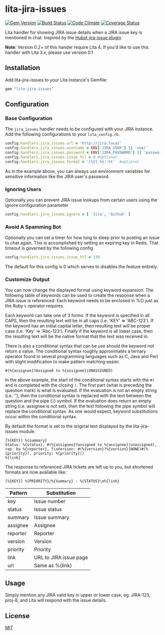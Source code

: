# lita-jira-issues

[![Gem Version](http://img.shields.io/gem/v/lita-jira-issues.svg)](https://rubygems.org/gems/lita-jira-issues)
[![Build Status](http://img.shields.io/travis/amaltson/lita-jira-issues.svg)](https://travis-ci.org/amaltson/lita-jira-issues)
[![Code Climate](http://img.shields.io/codeclimate/github/amaltson/lita-jira-issues.svg)](https://codeclimate.com/github/amaltson/lita-jira-issues)
[![Coverage Status](http://img.shields.io/coveralls/amaltson/lita-jira-issues.svg)](https://coveralls.io/r/amaltson/lita-jira-issues)

Lita handler for showing JIRA issue details when a JIRA issue key is mentioned in
chat. Inspired by the [Hubot jira-issue
plugin](https://github.com/github/hubot-scripts/blob/master/src/scripts/jira-issues.coffee)

**Note**: Version 0.2+ of this hander require Lita 4. If you'd like to use this
handler with Lita 3.x, please use version 0.1

## Installation

Add lita-jira-issues to your Lita instance's Gemfile:

``` ruby
gem "lita-jira-issues"
```


## Configuration

### Base Configuration

The `jira_issues` handler needs to be configured with your JIRA instance. Add
the following configurations to your `lita_config.rb`.

```ruby
config.handlers.jira_issues.url = 'http://jira.local'
config.handlers.jira_issues.username = ENV['JIRA_USER'] || 'user'
config.handlers.jira_issues.password = ENV['JIRA_PASSWORD'] || 'password'
config.handlers.jira_issues.issue_ttl = 0 #optional
config.handlers.jira_issues.format = '[%I] %S::%t'  #optional
```

As in the example above, you can always use environment variables for sensitive
information like the JIRA user's password.

### Ignoring Users

Optionally you can prevent JIRA issue lookups from certain users using the ignore
configuration parameter

```ruby
config.handlers.jira_issues.ignore = [ 'Jira', 'Github' ]
```

### Avoid A Spamming Bot

Optionally you can set a timer for how long to sleep prior to posting an issue to chat again.  This is accomplished by setting an expiring key in Redis. That timeout is governed by the following config

```ruby
config.handlers.jira_issues.issue_ttl = 120
```

The default for this config is 0 which serves to disables the feature entirely.

### Customize Output

You can now change the displayed format using keyword expansion. The following table of keywords can be used to create the response when a JIRA issue is referenced. Each keyword needs to be enclosed in %{} just as the Ruby `%` operator requires.

Each keyword can take one of 3 forms. If the keyword is specified in all CAPS, then the resulting text will be in all caps (i.e. 'KEY' => 'ABC-123'). If the keyword has an initial capital letter, then resulting text will be proper case (i.e. 'Key' => 'Abc-123'). Finally if the keyword is all lower case, then the resulting text will be the native format that the text was received in.

There is also a conditional syntax that can be use should the keyword not return a value. The conditional syntax roughly approximates a ternary operator found in several programming languages such as C, Java and Perl with slight modification to make pattern matching easier.

```
#(%{assignee}?Assigned to %{assignee}|UNASSIGNED)
```

In the above example, the start of the conditional syntax starts with the `#(` and is completed with the closing `)`. The first part (what is preceding the question mark) is what is evaluated. If the evaluation is not an empty string (i.e. ''), then the conditional syntax is replaced with the text between the question and the pipe (`|`) symbol. If the evaluation does return an empty string (i.e. assignee is not set), then the text following the pipe symbol will replace the conditional syntax. As one would expect, keyword substitutions occur within the conditional syntax.

By default the format is set to the original text displayed by the lita-jira-issues module.

```
[%{KEY}] %{summary}
Status: %{status}, #(%{assignee}?assigned to %{assignee}|unassigned), rep. by %{reporter}, fixVersion: #(%{version}?%{version}|NONE)#(%{priority}?, priority: %{priority}|)
%{link}
```

The response to referenced JIRA tickets are left up to you, but shortened formats are now available like:

```
[%{KEY}] %{PRIORITY}/%{Summary} - %{STATUS}\n%{link}
```

Pattern  | Substitution
---------|-------------
key      | Issue number
status   | Issue status
summary  | Issue summary
assignee | Assignee
reporter | Reporter
version  | Version
priority | Priority
link     | URL to JIRA issue page
url      | Same as %{link}

## Usage

Simply mention any JIRA valid key in upper or lower case, eg. JIRA-123, proj-8,
and Lita will respond with the issue details.

## License

[MIT](http://opensource.org/licenses/MIT)
